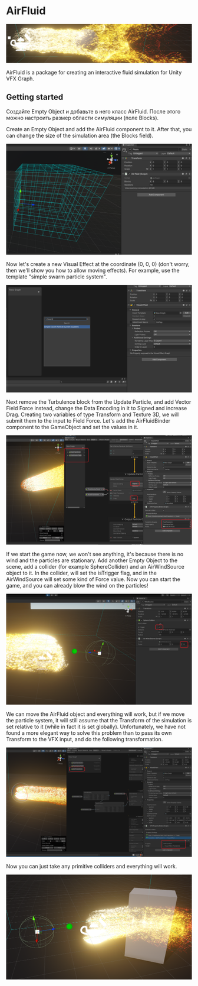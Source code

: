 # AirFluid

![Preview](Images/Preview.png)

AirFluid is a package for creating an interactive fluid simulation for Unity VFX Graph.

## Getting started


Создайте Empty Object и добавьте в него класс AirFluid. После этого можно настроить размер области симуляции (поле Blocks).

Create an Empty Object and add the AirFluid component to it. After that, you can change the size of the simulation area (the Blocks field).

![Preview](Images/Step-1.png)

Now let's create a new Visual Effect at the coordinate (0, 0, 0) (don't worry, then we'll show you how to allow moving effects). For example, use the template "simple swarm particle system".

![Preview](Images/Step-2.png)

Next remove the Turbulence block from the Update Particle, and add Vector Field Force instead, change the Data Encoding in it to Signed and increase Drag. Creating two variables of type Transform and Texture 3D, we will submit them to the input to Field Force. Let's add the AirFluidBinder component to the GameObject and set the values in it.

![Preview](Images/Step-3.png)

If we start the game now, we won't see anything, it's because there is no wind and the particles are stationary. Add another Empty Object to the scene, add a collider (for example SphereCollider) and an AirWindSource object to it. In the collider, will set the isTrigger flag, and in the AirWindSource will set some kind of Force value. Now you can start the game, and you can already blow the wind on the particles!

![Preview](Images/Step-4.png)

We can move the AirFluid object and everything will work, but if we move the particle system, it will still assume that the Transform of the simulation is set relative to it (while in fact it is set globally). Unfortunately, we have not found a more elegant way to solve this problem than to pass its own Transform to the VFX input, and do the following transformation.

![Preview](Images/Step-5.png)

Now you can just take any primitive colliders and everything will work.

![Preview](Images/Step-6.png)
